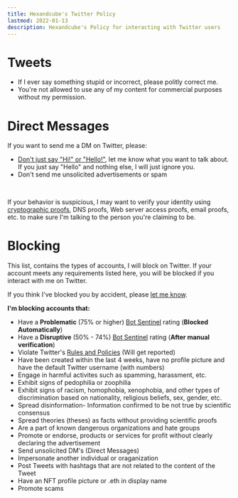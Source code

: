 ```yaml
---
title: Hexandcube's Twitter Policy
lastmod: 2022-01-13
description: Hexandcube's Policy for interacting with Twitter users
--- 
```


# Tweets

- If I ever say something stupid or incorrect, please politly correct me.
- You're not allowed to use any of my content for commercial purposes without my permission.

# Direct Messages

If you want to send me a DM on Twitter, please:

- [Don't just say "Hi!" or "Hello!"](https://nohello.net/), let me know what you want to talk about. If you just say "Hello" and nothing else, I will just ignore you.
- Don't send me unsolicited advertisements or spam

&nbsp;

If your behavior is suspicious, I may want to verify your identity using [cryptographic  proofs](/.well-known/profile.txt), DNS proofs, Web server access proofs, email proofs, etc. to make sure I'm talking
to the person you're claiming to be.

# Blocking

This list, contains the types of accounts, I will block on Twitter.
If your account meets any requirements listed here, you will be blocked if you interact with me on Twitter.

If you think I've blocked you by accident, please [let me know](/contact).

**I'm blocking accounts that:**

- Have a **Problematic** (75% or higher) [Bot Sentinel](https://botsentinel.com) rating (**Blocked Automatically**)
- Have a **Disruptive** (50% - 74%) [Bot Sentinel](https://botsentinel.com) rating (**After manual verification**)
- Violate Twitter's [Rules and Policies](https://help.twitter.com/en/rules-and-policies#twitter-rules) (Will get reported)
- Have been created within the last 4 weeks, have no profile picture and have the default Twitter username (with numbers)
- Engage in harmful activites such as spamming, harassment, etc.
- Exhibit signs of pedophilia or zoophilia
- Exhibit signs of racism, homophobia, xenophobia, and other types of discrimination based on nationality, religious beliefs, sex, gender, etc.
- Spread disinformation- Information confirmed to be not true by scientific consensus
- Spread theories (theses) as facts without providing scientific proofs
- Are a part of known dangerous organizations and hate groups
- Promote or endorse, products or services for profit without clearly declaring the advertisement
- Send unsolicited DM's (Direct Messages)
- Impersonate another individual or oraganization
- Post Tweets with hashtags that are not related to the content of the Tweet
- Have an NFT profile picture or .eth in display name
- Promote scams